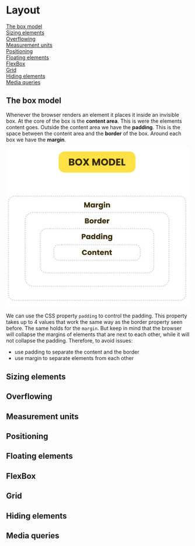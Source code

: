 # Layout

[The box model](#the-box-model)  
[Sizing elements](#sizing-elements)  
[Overflowing](#overflowing)  
[Measurement units](#measurement-units)  
[Positioning](#positioning)  
[Floating elements](#floating-elements)  
[FlexBox](#flexbox)  
[Grid](#grid)  
[Hiding elements](#hiding-elements)  
[Media queries](#media-queries)  

## The box model

Whenever the browser renders an element it places it inside an invisible box. At the core of the box is the **content area**. This is were the elements content goes. Outside the content area we have the **padding**. This is the space between the content area and the **border** of the box. Around each box we have the **margin**.

![](img/box_model.png)

We can use the CSS property `padding` to control the padding. This property takes up to 4 values that work the same way as the border property seen before. The same holds for the `margin`. But keep in mind that the browser will collapse the margins of elements that are next to each other, while it will not collapse the padding. Therefore, to avoid issues:

- use padding to separate the content and the border
- use margin to separate elements from each other

## Sizing elements

## Overflowing

## Measurement units

## Positioning

## Floating elements

## FlexBox

## Grid

## Hiding elements

## Media queries
